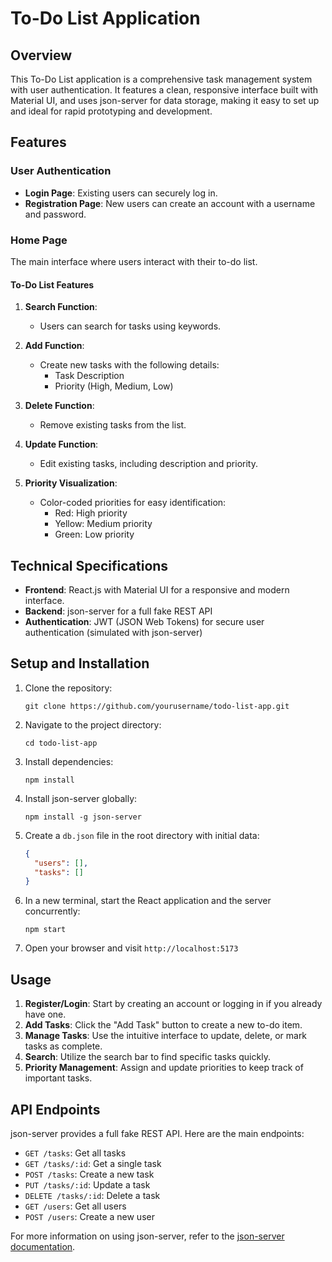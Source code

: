 # To-Do List Application

## Overview

This To-Do List application is a comprehensive task management system with user authentication. It features a clean, responsive interface built with Material UI, and uses json-server for data storage, making it easy to set up and ideal for rapid prototyping and development.

## Features

### User Authentication
- **Login Page**: Existing users can securely log in.
- **Registration Page**: New users can create an account with a username and password.

### Home Page
The main interface where users interact with their to-do list.

#### To-Do List Features
1. **Search Function**: 
   - Users can search for tasks using keywords.

2. **Add Function**: 
   - Create new tasks with the following details:
     - Task Description
     - Priority (High, Medium, Low)

3. **Delete Function**: 
   - Remove existing tasks from the list.

4. **Update Function**: 
   - Edit existing tasks, including description and priority.

5. **Priority Visualization**: 
   - Color-coded priorities for easy identification:
     - Red: High priority
     - Yellow: Medium priority
     - Green: Low priority

## Technical Specifications

- **Frontend**: React.js with Material UI for a responsive and modern interface.
- **Backend**: json-server for a full fake REST API
- **Authentication**: JWT (JSON Web Tokens) for secure user authentication (simulated with json-server)

## Setup and Installation

1. Clone the repository:
   ```
   git clone https://github.com/yourusername/todo-list-app.git
   ```

2. Navigate to the project directory:
   ```
   cd todo-list-app
   ```

3. Install dependencies:
   ```
   npm install
   ```

4. Install json-server globally:
   ```
   npm install -g json-server
   ```

5. Create a `db.json` file in the root directory with initial data:
   ```json
   {
     "users": [],
     "tasks": []
   }
   ```



6. In a new terminal, start the React application and the server concurrently:
   ```
   npm start
   ```

7. Open your browser and visit `http://localhost:5173`

## Usage

1. **Register/Login**: Start by creating an account or logging in if you already have one.
2. **Add Tasks**: Click the "Add Task" button to create a new to-do item.
3. **Manage Tasks**: Use the intuitive interface to update, delete, or mark tasks as complete.
4. **Search**: Utilize the search bar to find specific tasks quickly.
5. **Priority Management**: Assign and update priorities to keep track of important tasks.

## API Endpoints

json-server provides a full fake REST API. Here are the main endpoints:

- `GET /tasks`: Get all tasks
- `GET /tasks/:id`: Get a single task
- `POST /tasks`: Create a new task
- `PUT /tasks/:id`: Update a task
- `DELETE /tasks/:id`: Delete a task
- `GET /users`: Get all users
- `POST /users`: Create a new user

For more information on using json-server, refer to the [json-server documentation](https://github.com/typicode/json-server).



